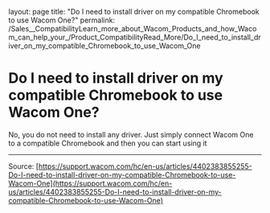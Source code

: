 layout: page
title: "Do I need to install driver on my compatible Chromebook to use Wacom One?"
permalink: /Sales__CompatibilityLearn_more_about_Wacom_Products_and_how_Wacom_can_help_your_/Product_CompatibilityRead_More/Do_I_need_to_install_driver_on_my_compatible_Chromebook_to_use_Wacom_One

# Do I need to install driver on my compatible Chromebook to use Wacom One?

No, you do not need to install any driver. Just simply connect Wacom One to a compatible Chromebook and then you can start using it

---
Source: [https://support.wacom.com/hc/en-us/articles/4402383855255-Do-I-need-to-install-driver-on-my-compatible-Chromebook-to-use-Wacom-One](https://support.wacom.com/hc/en-us/articles/4402383855255-Do-I-need-to-install-driver-on-my-compatible-Chromebook-to-use-Wacom-One)
